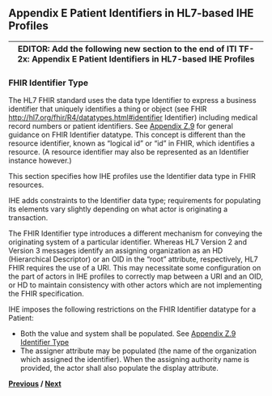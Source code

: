 ## Appendix E Patient Identifiers in HL7-based IHE Profiles


| EDITOR: Add the following new section to the end of ITI TF-2x: Appendix E Patient Identifiers in HL7-based IHE Profiles |
|-----------------------------------------|


### FHIR Identifier Type

The HL7 FHIR standard uses the data type Identifier to express a business identifier that uniquely identifies a thing or object (see FHIR http://hl7.org/fhir/R4/datatypes.html#identifier Identifier) including medical record numbers or patient identifiers. See [Appendix Z.9](appendix_z.html#fhir-data-types) for general guidance on FHIR Identifier datatype. This concept is different than the resource identifier, known as “logical id” or “id” in FHIR, which identifies a resource. (A resource identifier may also be represented as an Identifier instance however.) 

This section specifies how IHE profiles use the Identifier data type in FHIR resources. 

IHE adds constraints to the Identifier data type; requirements for populating its elements vary slightly depending on what actor is originating a transaction. 

The FHIR Identifier type introduces a different mechanism for conveying the originating system of a particular identifier. Whereas HL7 Version 2 and Version 3 messages identify an assigning organization as an HD (Hierarchical Descriptor) or an OID in the “root” attribute, respectively, HL7 FHIR requires the use of a URI. This may necessitate some configuration on the part of actors in IHE profiles to correctly map between a URI and an OID, or HD to maintain consistency with other actors which are not implementing the FHIR specification. 

IHE imposes the following restrictions on the FHIR Identifier datatype for a Patient:
* Both the value and system shall be populated. See [Appendix Z.9 Identifier Type](appendix_z.html#identifier-type)
* The assigner attribute may be populated (the name of the organization which assigned the identifier). When the assigning authority name is provided, the actor shall also populate the display attribute.


**[Previous](metadata_maps.html) /  [Next](appendix_z.html)**

